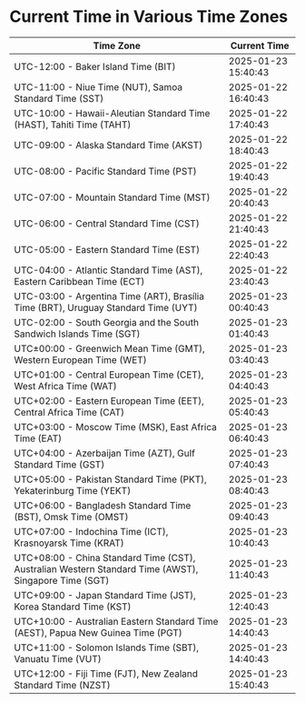 # Current Time in Various Time Zones

| Time Zone | Current Time |
|-----------|--------------|
| UTC-12:00 - Baker Island Time (BIT) | 2025-01-23 15:40:43 |
| UTC-11:00 - Niue Time (NUT), Samoa Standard Time (SST) | 2025-01-22 16:40:43 |
| UTC-10:00 - Hawaii-Aleutian Standard Time (HAST), Tahiti Time (TAHT) | 2025-01-22 17:40:43 |
| UTC-09:00 - Alaska Standard Time (AKST) | 2025-01-22 18:40:43 |
| UTC-08:00 - Pacific Standard Time (PST) | 2025-01-22 19:40:43 |
| UTC-07:00 - Mountain Standard Time (MST) | 2025-01-22 20:40:43 |
| UTC-06:00 - Central Standard Time (CST) | 2025-01-22 21:40:43 |
| UTC-05:00 - Eastern Standard Time (EST) | 2025-01-22 22:40:43 |
| UTC-04:00 - Atlantic Standard Time (AST), Eastern Caribbean Time (ECT) | 2025-01-22 23:40:43 |
| UTC-03:00 - Argentina Time (ART), Brasília Time (BRT), Uruguay Standard Time (UYT) | 2025-01-23 00:40:43 |
| UTC-02:00 - South Georgia and the South Sandwich Islands Time (SGT) | 2025-01-23 01:40:43 |
| UTC±00:00 - Greenwich Mean Time (GMT), Western European Time (WET) | 2025-01-23 03:40:43 |
| UTC+01:00 - Central European Time (CET), West Africa Time (WAT) | 2025-01-23 04:40:43 |
| UTC+02:00 - Eastern European Time (EET), Central Africa Time (CAT) | 2025-01-23 05:40:43 |
| UTC+03:00 - Moscow Time (MSK), East Africa Time (EAT) | 2025-01-23 06:40:43 |
| UTC+04:00 - Azerbaijan Time (AZT), Gulf Standard Time (GST) | 2025-01-23 07:40:43 |
| UTC+05:00 - Pakistan Standard Time (PKT), Yekaterinburg Time (YEKT) | 2025-01-23 08:40:43 |
| UTC+06:00 - Bangladesh Standard Time (BST), Omsk Time (OMST) | 2025-01-23 09:40:43 |
| UTC+07:00 - Indochina Time (ICT), Krasnoyarsk Time (KRAT) | 2025-01-23 10:40:43 |
| UTC+08:00 - China Standard Time (CST), Australian Western Standard Time (AWST), Singapore Time (SGT) | 2025-01-23 11:40:43 |
| UTC+09:00 - Japan Standard Time (JST), Korea Standard Time (KST) | 2025-01-23 12:40:43 |
| UTC+10:00 - Australian Eastern Standard Time (AEST), Papua New Guinea Time (PGT) | 2025-01-23 14:40:43 |
| UTC+11:00 - Solomon Islands Time (SBT), Vanuatu Time (VUT) | 2025-01-23 14:40:43 |
| UTC+12:00 - Fiji Time (FJT), New Zealand Standard Time (NZST) | 2025-01-23 15:40:43 |
